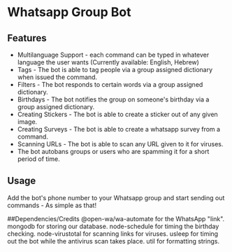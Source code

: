 # Whatsapp Group Bot

## Features
- Multilanguage Support - each command can be typed in whatever language the user wants (Currently available: English, Hebrew)
- Tags - The bot is able to tag people via a group assigned dictionary when issued the command.
- Filters - The bot responds to certain words via a group assigned dictionary.
- Birthdays - The bot notifies the group on someone's birthday via a group assigned dictionary.
- Creating Stickers - The bot is able to create a sticker out of any given image.
- Creating Surveys - The bot is able to create a whatsapp survey from a command.
- Scanning URLs - The bot is able to scan any URL given to it for viruses.
- The bot autobans groups or users who are spamming it for a short period of time.

## Usage
Add the bot's phone number to your Whatsapp group and start sending out commands - As simple as that!

##Dependencies/Credits
@open-wa/wa-automate for the WhatsApp "link". 
mongodb for storing our database.
node-schedule for timing the birthday checking. 
node-virustotal for scanning links for viruses. 
usleep for timing out the bot while the antivirus scan takes place.
util for formatting strings.